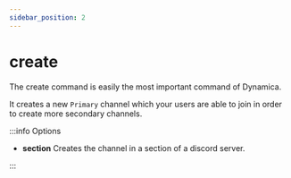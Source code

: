 ```yaml
---
sidebar_position: 2
---
```


# create

The create command is easily the most important command of Dynamica.

It creates a new `Primary` channel which your users are able to join in order to create more secondary channels.

:::info Options

- **section** Creates the channel in a section of a discord server.

:::
